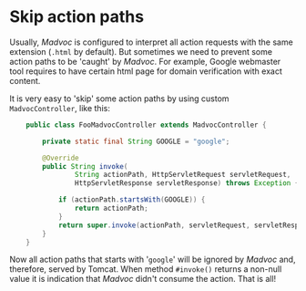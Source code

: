 # Skip action paths

Usually, *Madvoc* is configured to interpret all action requests with
the same extension (`.html` by default). But sometimes we need to
prevent some action paths to be \'caught\' by *Madvoc*. For example,
Google webmaster tool requires to have certain html page for domain
verification with exact content.

It is very easy to 'skip' some action paths by using custom
`MadvocController`, like this:

~~~~~ java
    public class FooMadvocController extends MadvocController {

    	private static final String GOOGLE = "google";

    	@Override
    	public String invoke(
                String actionPath, HttpServletRequest servletRequest,
                HttpServletResponse servletResponse) throws Exception {

            if (actionPath.startsWith(GOOGLE)) {
    			return actionPath;
    		}
    		return super.invoke(actionPath, servletRequest, servletResponse);
    	}
    }
~~~~~

Now all action paths that starts with \'`google`\' will be ignored by
*Madvoc* and, therefore, served by Tomcat. When method `#invoke()`
returns a non-null value it is indication that *Madvoc* didn't consume
the action. That is all!
